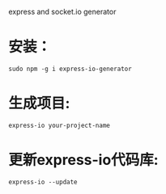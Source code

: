 express and socket.io generator

# 安装：
```
sudo npm -g i express-io-generator
```

# 生成项目:
```
express-io your-project-name
```

# 更新express-io代码库:
```
express-io --update
```
